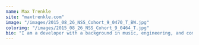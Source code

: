 ```yaml
---
name: Max Trenkle
site: "maxtrenkle.com"
image: "/images/2015_08_26_NSS_Cohort_9_0470_T_BW.jpg"
colorimg: "/images/2015_08_26_NSS_Cohort_9_0464_T.jpg"
bio: "I am a developer with a background in music, engineering, and computer science.  I enjoy working on a great team to make great stuff, and I am excited to be a part of Nashville's welcoming tech community."
---
```

